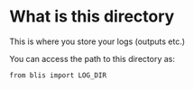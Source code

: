 # What is this directory


This is where you store your logs (outputs etc.) 


You can access the path to this directory as:

`from blis import LOG_DIR`